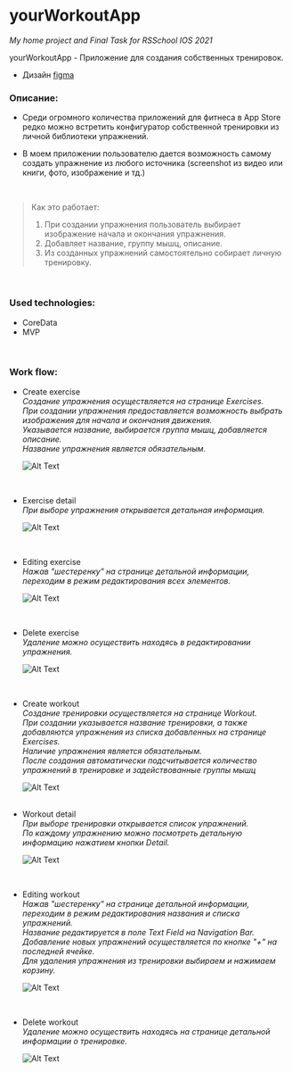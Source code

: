 # yourWorkoutApp

  
*My home project and Final Task for RSSchool IOS 2021*

yourWorkoutApp - Приложение для создания собственных тренировок.

- Дизайн [figma](https://www.figma.com/file/My8xyxrZgyKbGWAmz5ebjb/yourWorkout-App?node-id=1%3A348)

### Описание: 

- Среди огромного количества приложений для фитнеса в App Store редко можно встретить конфигуратор собственной тренировки из личной библиотеки упражнений.

- В моем приложении пользователю дается возможность самому создать упражнение из любого источника (screenshot из видео или книги, фото, изображение и тд.)  

</br>

> Как это работает:  
> 1. При создании упражнения пользователь выбирает изображение начала и окончания упражнения.  
> 2. Добавляет название, группу мышц, описание.  
> 3. Из созданных упражнений самостоятельно собирает личную тренировку.  

</br>

### Used technologies:

- CoreData  
- MVP  

</br>

### Work flow:
- Create exercise  
*Создание упражнения осуществляется на странице Exercises.*  
*При создании упражнения предоставляется возможность выбрать изображения для начала и окончания движения.*  
*Указывается название, выбирается группа мышц, добавляется описание.*  
*Название упражнения является обязательным.*  

    ![Alt Text](https://media.giphy.com/media/FcSV0fdPNMcQkjHS21/giphy.gif)  
</br>

- Exercise detail  
*При выборе упражнения открывается детальная информация.*  

    ![Alt Text](https://media.giphy.com/media/uZqh7W2tsrcTFn2eL0/giphy.gif)  
 </br>
 
- Editing exercise  
*Нажав "шестеренку" на странице детальной информации, переходим в режим редактирования всех элементов.*  

    ![Alt Text](https://media.giphy.com/media/bQOf768PdXZp6InJS4/giphy.gif)  
</br>

- Delete exercise  
*Удаление можно осуществить находясь в редактировании упражнения.*  

    ![Alt Text](https://media.giphy.com/media/LMJXNERx692Pw4Idbf/giphy.gif)  
 </br>

- Create workout  
*Создание тренировки осуществляется на странице Workout.*  
*При создании указывается название тренировки, а также добавляются упражнения из списка добавленных на странице Exercises.*  
*Наличие упражнения является обязательным.*  
*После создания автоматически подсчитывается количество упражнений в тренировке и задействованные группы мышц*  

    ![Alt Text](https://media.giphy.com/media/Pux3REt9PD5Zx2alE3/giphy.gif)  
  </br>

- Workout detail  
*При выборе тренировки открывается список упражнений.*  
*По каждому упражнению можно посмотреть детальную информацию нажатием кнопки Detail.*  

    ![Alt Text](https://media.giphy.com/media/VTR6qFqlCBylchkEca/giphy.gif)  
</br>

- Editing workout  
*Нажав "шестеренку" на странице детальной информации, переходим в режим редактирования названия и списка упражнений.*  
*Название редактируется в поле Text Field на Navigation Bar.*  
*Добавление новых упражнений осуществляется по кнопке "+" на последней ячейке.*  
*Для удаления упражнения из тренировки выбираем и нажимаем корзину.*  

    ![Alt Text](https://media.giphy.com/media/bS6M0k3Xoe89WBCHfj/giphy.gif)   
</br>

- Delete workout  
*Удаление можно осуществить находясь на странице детальной информации о тренировке.*  

    ![Alt Text](https://media.giphy.com/media/2oufbOBIG1GtiLXga6/giphy.gif)  
 
